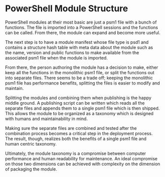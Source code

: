 # PowerShell Module Structure

PowerShell modules at their most basic are just a psm1 file with a bunch of functions.  The file is
imported into a PowerShell sessions and the functions can be called.  From there, the module can
expand and become more useful.

The next step is to have a module manifest whose file type is psd1 and contains a structure hash
table with meta data about the module such as the name, version and public functions to make
available from the associated psm1 file when the module is imported.

From there, the person authoring the module has a decision to make, either keep all the functions in
the monolithic psm1 file, or split the functions out into separate files.  There seems to be a trade
off; keeping the monolithic psm1 file has performance benefits, splitting the files is easier to
modify and maintain.

Splitting the modules and combining them when publishing is the happy middle ground.  A publishing
script can be written which reads all the separate files and appends them to a single psm1 file
which is then shipped.  This allows the module to be organized as a taxonomy which is designed with
humans and maintainability in mind.

Making sure the separate files are combined and tested after the combination process becomes a
critical step in the deployment process.  The result, though, realizes both the benefits of a single
psm1 file and human centric taxonomy.

Ultimately, the module taxonomy is a compromise between computer performance and human readability
for maintenance.  An ideal compromise on those two dimensions can be achieved with complexity on the
dimension of packaging the module.
